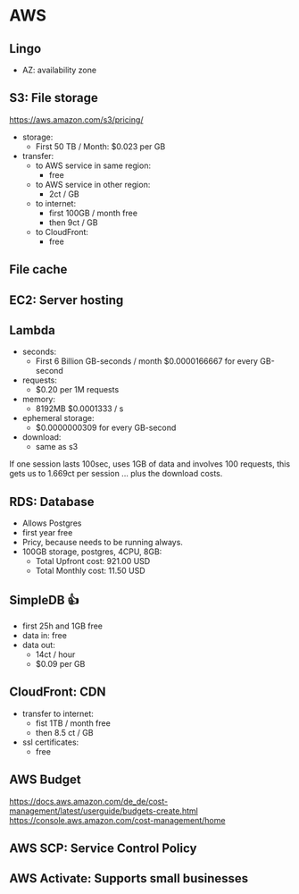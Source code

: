 # AWS

## Lingo

- AZ: availability zone


## S3: File storage

https://aws.amazon.com/s3/pricing/

- storage: 
    - First 50 TB / Month: $0.023 per GB
- transfer: 
    - to AWS service in same region:
        - free
    - to AWS service in other region:
        - 2ct / GB
    - to internet:
        - first 100GB / month free
        - then 9ct / GB
    - to CloudFront:
        - free


## File cache 



## EC2: Server hosting


## Lambda
- seconds:
    - First 6 Billion GB-seconds / month	$0.0000166667 for every GB-second	
- requests:
    - $0.20 per 1M requests
- memory:
    - 8192MB	$0.0001333 / s
- ephemeral storage:
    - $0.0000000309 for every GB-second
- download:
    - same as s3


If one session lasts 100sec, uses 1GB of data and involves 100 requests, this gets us to 1.669ct per session ... plus the download costs.



## RDS: Database
- Allows Postgres
- first year free
- Pricy, because needs to be running always.
- 100GB storage, postgres, 4CPU, 8GB:
    - Total Upfront cost: 921.00 USD
    - Total Monthly cost: 11.50 USD


## SimpleDB  👍
- first 25h and 1GB free
- data in: free
- data out:
    - 14ct / hour
    - $0.09 per GB


## CloudFront: CDN

- transfer to internet:
    - fist 1TB / month free
    - then 8.5 ct / GB
- ssl certificates:
    - free


## AWS Budget
https://docs.aws.amazon.com/de_de/cost-management/latest/userguide/budgets-create.html
https://console.aws.amazon.com/cost-management/home


## AWS SCP: Service Control Policy

## AWS Activate: Supports small businesses